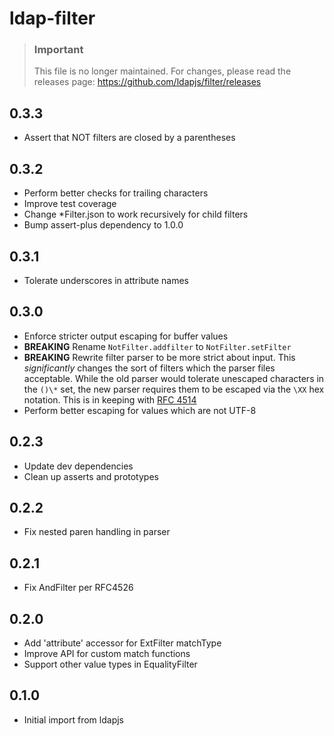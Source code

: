 # ldap-filter

> ### Important
> This file is no longer maintained. For changes, please read
> the releases page: https://github.com/ldapjs/filter/releases

## 0.3.3

- Assert that NOT filters are closed by a parentheses

## 0.3.2

- Perform better checks for trailing characters
- Improve test coverage
- Change \*Filter.json to work recursively for child filters
- Bump assert-plus dependency to 1.0.0

## 0.3.1

- Tolerate underscores in attribute names

## 0.3.0

- Enforce stricter output escaping for buffer values
- **BREAKING** Rename `NotFilter.addfilter` to `NotFilter.setFilter`
- **BREAKING** Rewrite filter parser to be more strict about input.
  This _significantly_ changes the sort of filters which the parser files
  acceptable.  While the old parser would tolerate unescaped characters in
  the `()\*` set, the new parser requires them to be escaped via the `\XX`
  hex notation.  This is in keeping with
  [RFC 4514](http://tools.ietf.org/search/rfc4515)
- Perform better escaping for values which are not UTF-8

## 0.2.3
- Update dev dependencies
- Clean up asserts and prototypes

## 0.2.2

- Fix nested paren handling in parser

## 0.2.1

- Fix AndFilter per RFC4526

## 0.2.0

- Add 'attribute' accessor for ExtFilter matchType
- Improve API for custom match functions
- Support other value types in EqualityFilter

## 0.1.0

- Initial import from ldapjs
